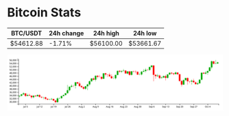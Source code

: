 # Bitcoin Stats

BTC/USDT|24h change|24h high|24h low|
|---|---|---|---|
|$54612.88|-1.71%|$56100.00|$53661.67|

<img src="./chart.svg">
